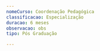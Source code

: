 ```yaml
---
nomeCurso: Coordenação Pedagógica
classificacao: Especialização
duracao: 6 meses
observacao: obs
tipo: Pós Graduação

---
```


